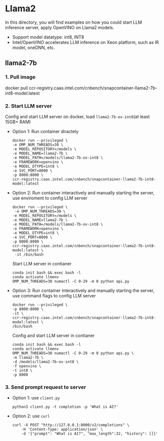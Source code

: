 # Llama2

In this directory, you will find examples on how you could start LLM inference server, apply OpenVINO on Llama2 models.
- Support model datatype: int8, INT8
- Intel/OpenVINO accelerates LLM inference on Xeon platform, such as IR model, oneDNN, etc.

## llama2-7b

### 1. Pull image

docker pull ccr-registry.caas.intel.com/cnbench/snapcontainer-llama2-7b-int8-model:latest

### 2. Start LLM server

Config and start LLM server on docker, load `llama2-7b-ov-int8`(at least 15GB+ RAM)

- Option 1: Run container diractely

    ```shell
    docker run --privileged \
    -e OMP_NUM_THREADS=30 \
    -e MODEL_REPOSITORY=/models \
    -e MODEL_NAME=llama2-7b \
    -e MODEL_PATH=/models/llama2-7b-ov-int8 \
    -e FRAMEWORK=openvino \
    -e MODEL_DTYPE=int8 \
    -e SVC_PORT=8000 \
    -p 8000:8000 \
    ccr-registry.caas.intel.com/cnbench/snapcontainer-llama2-7b-int8-model:latest
    ```

- Option 2: Run container interactively and manually starting the server, use enviroment to config LLM server

    ```shell
    docker run --privileged \
     -e OMP_NUM_THREADS=30 \
    -e MODEL_REPOSITORY=/models \
    -e MODEL_NAME=llama2-7b \
    -e MODEL_PATH=/models/llama2-7b-ov-int8 \
    -e FRAMEWORK=openvino \
    -e MODEL_DTYPE=int8 \
    -e SVC_PORT=8000 \
    -p 8000:8000 \
    ccr-registry.caas.intel.com/cnbench/snapcontainer-llama2-7b-int8-model:latest \
     -it /bin/bash
    ```

    Start LLM server in contianer

    ```shell
    conda init bash && exec bash -l
    conda activate llmenv
    OMP_NUM_THREADS=30 numactl -C 0-29 -m 0 python api.py
    ```

- Option 3: Run container interactively and manually starting the server, use command flags to config LLM server

    ```shell
    docker run --privileged \
    -p 8000:8000 \
    -it \
    ccr-registry.caas.intel.com/cnbench/snapcontainer-llama2-7b-int8-model:latest \
    /bin/bash
    ```

    Config and start LLM server in contianer

    ```shell
    conda init bash && exec bash -l
    conda activate llmenv
    OMP_NUM_THREADS=30 numactl -C 0-29 -m 0 python api.py \
    -m llama2-7b \
    -d /models/llama2-7b-ov-int8 \
    -f openvino \
    -t int8 \
    -p 8000
    ```

### 3. Send prompt request to server

- Option 1: use `client.py`

    ```shell
    python3 client.py -t completion -p 'What is AI?'
    ```

- Option 2: use `curl`

    ```shell
    curl -X POST "http://127.0.0.1:8000/v2/completions" \
        -H 'Content-Type: application/json' \
        -d '{"prompt": "What is AI?", "max_length":32, "history": []}'
    ```
